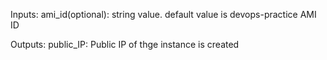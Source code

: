 Inputs:
ami_id(optional): string value. default value is devops-practice AMI ID

Outputs:
public_IP: Public IP of thge instance is created